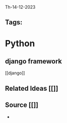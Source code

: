 Th-14-12-2023
## Tags: 
# Python
## django framework
[[django]]


## Related Ideas [[]]
## Source [[]]
-


